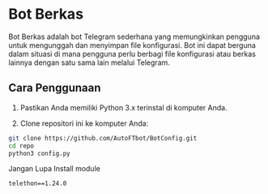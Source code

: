 # Bot Berkas

Bot Berkas adalah bot Telegram sederhana yang memungkinkan pengguna untuk mengunggah dan menyimpan file konfigurasi. Bot ini dapat berguna dalam situasi di mana pengguna perlu berbagi file konfigurasi atau berkas lainnya dengan satu sama lain melalui Telegram.

## Cara Penggunaan

1. Pastikan Anda memiliki Python 3.x terinstal di komputer Anda.

2. Clone repositori ini ke komputer Anda:

```bash
git clone https://github.com/AutoFTbot/BotConfig.git
cd repo
python3 config.py
```
Jangan Lupa Install module
```
telethon==1.24.0
```
